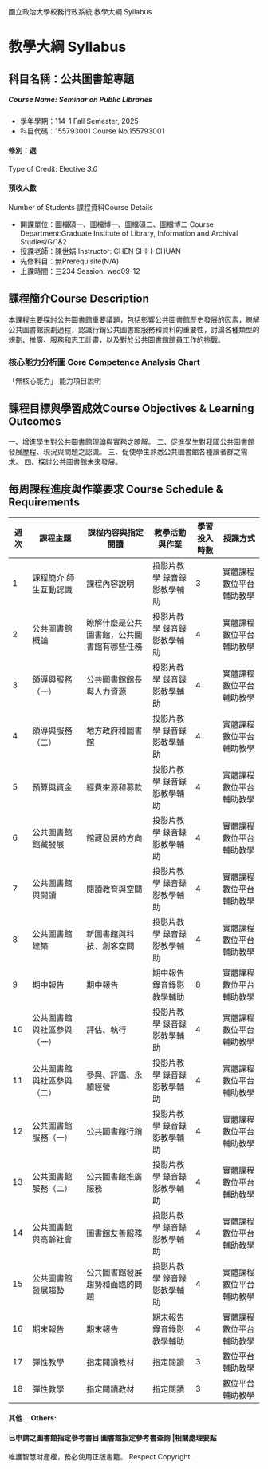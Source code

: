 國立政治大學校務行政系統 教學大綱 Syllabus
# 教學大綱 Syllabus
##  科目名稱：公共圖書館專題
#####  Course Name: Seminar on Public Libraries
  * 學年學期：114-1 Fall Semester, 2025 
  * 科目代碼：155793001 Course No.155793001
#### 修別：選
Type of Credit: Elective 
_3.0_
#### 預收人數
Number of Students
課程資料Course Details
  * 開課單位：圖檔碩一、圖檔博一、圖檔碩二、圖檔博二 Course Department:Graduate Institute of Library, Information and Archival Studies/G/1&2 
  * 授課老師：陳世娟 Instructor: CHEN SHIH-CHUAN 
  * 先修科目：無Prerequisite(N/A)
  * 上課時間：三234 Session: wed09-12
##  課程簡介Course Description
本課程主要探討公共圖書館重要議題，包括影響公共圖書館歷史發展的因素，瞭解公共圖書館規劃過程，認識行銷公共圖書館服務和資料的重要性，討論各種類型的規劃、推廣、服務和志工計畫，以及對於公共圖書館館員工作的挑戰。
###  核心能力分析圖 Core Competence Analysis Chart
「無核心能力」 
能力項目說明
##  課程目標與學習成效Course Objectives & Learning Outcomes 
一、增進學生對公共圖書館理論與實務之暸解。 
二、促進學生對我國公共圖書館發展歷程、現況與問題之認識。
三、促使學生熟悉公共圖書館各種讀者群之需求。
四、探討公共圖書館未來發展。
##  每周課程進度與作業要求 Course Schedule & Requirements
週次 |  課程主題 |  課程內容與指定閱讀 |  教學活動與作業 |  學習投入時數 |  授課方式  
---|---|---|---|---|---  
1 |  課程簡介 師生互動認識 |  課程內容說明 |  投影片教學 錄音錄影教學輔助 |  3 |  實體課程 數位平台輔助教學  
2 |  公共圖書館概論 |  瞭解什麼是公共圖書館，公共圖書館有哪些任務 |  投影片教學 錄音錄影教學輔助 |  4 |  實體課程 數位平台輔助教學  
3 |  領導與服務（一） |  公共圖書館館長與人力資源 |  投影片教學 錄音錄影教學輔助 |  4 |  實體課程 數位平台輔助教學  
4 |  領導與服務（二） |  地方政府和圖書館 |  投影片教學 錄音錄影教學輔助 |  4 |  實體課程 數位平台輔助教學  
5 |  預算與資金 |  經費來源和募款 |  投影片教學 錄音錄影教學輔助 |  4 |  實體課程 數位平台輔助教學  
6 |  公共圖書館館藏發展 |  館藏發展的方向 |  投影片教學 錄音錄影教學輔助 |  4 |  實體課程 數位平台輔助教學  
7 |  公共圖書館與閱讀 |  閱讀教育與空間 |  投影片教學 錄音錄影教學輔助 |  4 |  實體課程 數位平台輔助教學  
8 |  公共圖書館建築 |  新圖書館與科技、創客空間 |  投影片教學 錄音錄影教學輔助 |  4 |  實體課程 數位平台輔助教學  
9 |  期中報告 |  期中報告 |  期中報告 錄音錄影教學輔助 |  8 |  實體課程 數位平台輔助教學  
10 |  公共圖書館與社區參與（一） |  評估、執行 |  投影片教學 錄音錄影教學輔助 |  4 |  實體課程 數位平台輔助教學  
11 |  公共圖書館與社區參與（二） |  參與、評鑑、永續經營 |  投影片教學 錄音錄影教學輔助 |  4 |  實體課程 數位平台輔助教學  
12 |  公共圖書館服務（一） |  公共圖書館行銷 |  投影片教學 錄音錄影教學輔助 |  4 |  實體課程 數位平台輔助教學  
13 |  公共圖書館服務（二） |  公共圖書館推廣服務 |  投影片教學 錄音錄影教學輔助 |  4 |  實體課程 數位平台輔助教學  
14 |  公共圖書館與高齡社會 |  圖書館友善服務 |  投影片教學 錄音錄影教學輔助 |  4 |  實體課程 數位平台輔助教學  
15 |  公共圖書館發展趨勢 |  公共圖書館發展趨勢和面臨的問題 |  投影片教學 錄音錄影教學輔助 |  4 |  實體課程 數位平台輔助教學  
16 |  期末報告 |  期末報告 |  期末報告 錄音錄影教學輔助 |  4 |  實體課程 數位平台輔助教學  
17 |  彈性教學 |  指定閱讀教材 |  指定閱讀 |  3 |  數位平台輔助教學  
18 |  彈性教學 |  指定閱讀教材 |  指定閱讀 |  3 |  數位平台輔助教學  
####  其他： Others:
####  已申請之圖書館指定參考書目  圖書館指定參考書查詢 |相關處理要點
維護智慧財產權，務必使用正版書籍。 Respect Copyright.